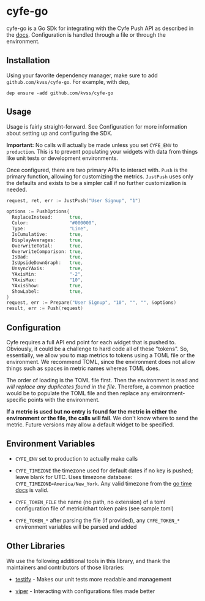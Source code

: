 # cyfe-go

cyfe-go is a Go SDk for integrating with the Cyfe Push API as described in the [docs](https://www.cyfe.com/api). Configuration is handled through a file or through the environment.

## Installation

Using your favorite dependency manager, make sure to add `github.com/kvss/cyfe-go`. For example, with dep,

`dep ensure -add github.com/kvss/cyfe-go`

## Usage

Usage is fairly straight-forward. See Configuration for more information about setting up and configuring the SDK.

**Important:** No calls will actually be made unless you set `CYFE_ENV` to `production`. This is to prevent populating your widgets with data from things like unit tests or development environments.

Once configured, there are two primary APIs to interact with. `Push` is the primary function, allowing for customizing the metrics. `JustPush` uses only the defaults and exists to be a simpler call if no further customization is needed.

```go
request, ret, err := JustPush("User Signup", "1")
```

```go
options := PushOptions{
  ReplaceInstead:      true,
  Color:               "#000000",
  Type:                "Line",
  IsCumulative:        true,
  DisplayAverages:     true,
  OverwriteTotal:      true,
  OverwriteComparison: true,
  IsBad:               true,
  IsUpsideDownGraph:   true,
  UnsyncYAxis:         true,
  YAxisMin:            "-2",
  YAxisMax:            "10",
  YAxisShow:           true,
  ShowLabel:           true,
}
request, err := Prepare("User Signup", "10", "", "", &options)
result, err := Push(request)
```

## Configuration

Cyfe requires a full API end point for each widget that is pushed to. Obviously, it could be a challenge to hard code all of these "tokens". So, essentially, we allow you to map metrics to tokens using a TOML file or the environment. We recommend TOML, since the environment does not allow things such as spaces in metric names whereas TOML does.

The order of loading is the TOML file first. Then the environment is read and *will replace any duplicates found in the file*. Therefore, a common practice would be to populate the TOML file and then replace any environment-specific points with the environment.

**If a metric is used but no entry is found for the metric in either the environment or the file, the calls will fail**. We don't know where to send the metric. Future versions may allow a default widget to be specified.

## Environment Variables

* `CYFE_ENV` set to production to actually make calls

* `CYFE_TIMEZONE` the timezone used for default dates if no key is pushed; leave blank for UTC. Uses timezone database: `CYFE_TIMEZONE=America/New_York`. Any valid timezone from the [go time docs](https://golang.org/pkg/time/#Location) is valid.

* `CYFE_TOKEN_FILE` the name (no path, no extension) of a toml configuration file of metric/chart token pairs (see sample.toml)

* `CYFE_TOKEN_*` after parsing the file (if provided), any `CYFE_TOKEN_*` environment variables will be parsed and added

## Other Libraries

We use the following additional tools in this library, and thank the maintainers and contributors of those libraries:

* [testify](https://github.com/stretchr/testify) - Makes our unit tests more readable and management

* [viper](https://github.com/spf13/viper) - Interacting with configurations files made better